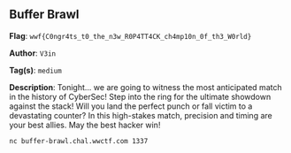 ## Buffer Brawl

**Flag**: `wwf{C0ngr4ts_t0_the_n3w_R0P4TT4CK_ch4mp10n_0f_th3_W0rld}`

**Author**: `V3in`

**Tag(s)**: `medium`

**Description**: Tonight... we are going to witness the most anticipated match in the history of CyberSec!
Step into the ring for the ultimate showdown against the stack!
Will you land the perfect punch or fall victim to a devastating counter?
In this high-stakes match, precision and timing are your best allies.
May the best hacker win!

`nc buffer-brawl.chal.wwctf.com 1337`